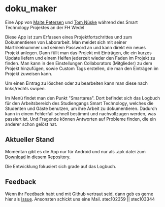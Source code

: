 # doku_maker

Eine App von [Malte Petersen](https://github.com/mPtrsn) und [Tom Nüske](https://github.com/tomnueske) während des Smart Technology Projektes an der FH Wedel


Diese App ist zum Erfassen eines Projektfortschrittes und zum Dokumentieren von Laborarbeit.
Man meldet sich mit seiner Martrikelnummer und seinem Password an und kann direkt ein neues Projekt anlegen.
Dann füllt man das Projekt mit Einträgen, die ein kurzes Update liefern und einem Helfen jederzeit wieder den Faden im Projekt zu finden.
Man kann in den Einstellungen Collaborators (Mitglieder) zu dem Projekt hinzufügen, sowie Custom Tags erstellen, die man den Einträgen im Projekt zuweisen kann.

Um einen Eintrag zu löschen oder zu bearbeiten kann man diese nach links/rechts swipen.

Im Menü findet man den Punkt "Smartarea".
Dort befindet sich das Logbuch für den Arbeitsbereich des Studiengangs Smart Technology, welches die Studenten und Gäste benutzen, um ihre Arbeit zu dokumentieren. Dadurch kann in einem Fehlerfall schnell bestimmt und nachvollzugen werden, was passiert ist. Und Fragende können Antworten auf Probleme finden, die ein anderer schon gelöst hat.


## Aktueller Stand
Momentan gibt es die App nur für Android und nur als .apk datei zum [Download](https://github.com/mPtrsn/doku-maker-app/releases/download/v1.0.11/app.apk) in diesem Repository.

Die Entwicklung fokusiert sich grade auf das Logbuch.


## Feedback
Wenn ihr Feedback habt und mit Github vertraut seid, dann geb es gerne hier als [Issue](https://github.com/mPtrsn/doku-maker-app/issues). Ansonsten schickt uns eine Mail. 
stec102359 || stec103344


